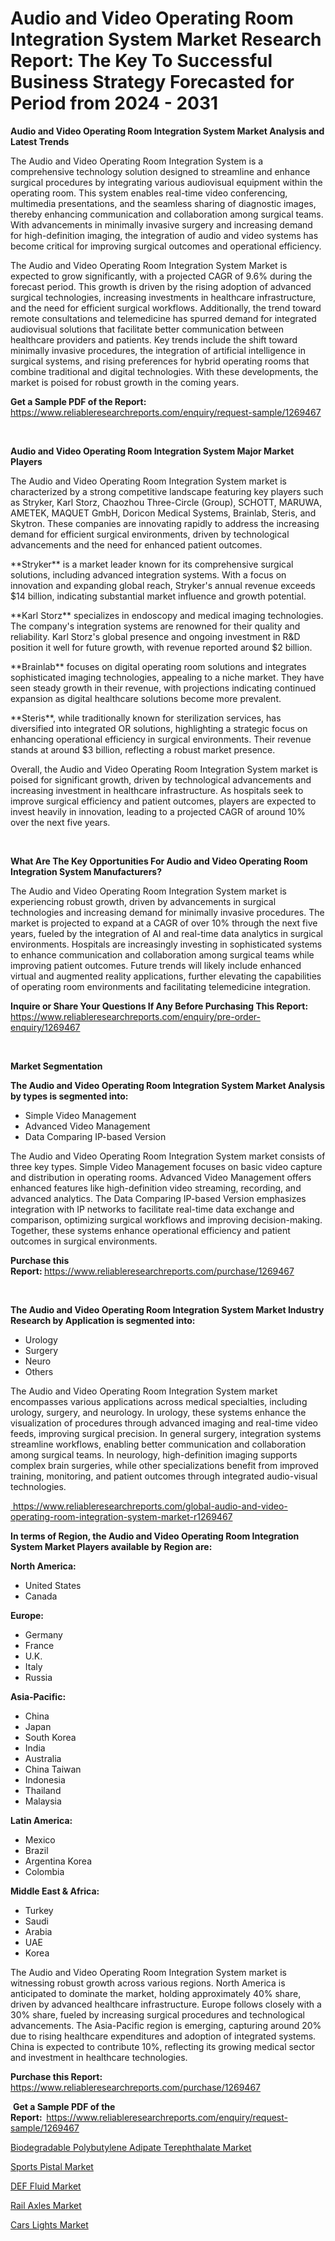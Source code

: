 <p><h1>Audio and Video Operating Room Integration System Market Research Report: The Key To Successful Business Strategy Forecasted for Period from 2024 - 2031</h1></p><p><strong>Audio and Video Operating Room Integration System Market Analysis and Latest Trends</strong></p>
<p><p>The Audio and Video Operating Room Integration System is a comprehensive technology solution designed to streamline and enhance surgical procedures by integrating various audiovisual equipment within the operating room. This system enables real-time video conferencing, multimedia presentations, and the seamless sharing of diagnostic images, thereby enhancing communication and collaboration among surgical teams. With advancements in minimally invasive surgery and increasing demand for high-definition imaging, the integration of audio and video systems has become critical for improving surgical outcomes and operational efficiency.</p><p>The Audio and Video Operating Room Integration System Market is expected to grow significantly, with a projected CAGR of 9.6% during the forecast period. This growth is driven by the rising adoption of advanced surgical technologies, increasing investments in healthcare infrastructure, and the need for efficient surgical workflows. Additionally, the trend toward remote consultations and telemedicine has spurred demand for integrated audiovisual solutions that facilitate better communication between healthcare providers and patients. Key trends include the shift toward minimally invasive procedures, the integration of artificial intelligence in surgical systems, and rising preferences for hybrid operating rooms that combine traditional and digital technologies. With these developments, the market is poised for robust growth in the coming years.</p></p>
<p><strong>Get a Sample PDF of the Report:&nbsp;</strong> <a href="https://www.reliableresearchreports.com/enquiry/request-sample/1269467?utm_campaign=10&utm_medium=2&utm_source=Github&utm_content=ia&utm_term=11122024&utm_id=audio-and-video-operating-room-integration-system">https://www.reliableresearchreports.com/enquiry/request-sample/1269467</a></p>
<p>&nbsp;</p>
<p><strong>Audio and Video Operating Room Integration System Major Market Players</strong></p>
<p><p>The Audio and Video Operating Room Integration System market is characterized by a strong competitive landscape featuring key players such as Stryker, Karl Storz, Chaozhou Three-Circle (Group), SCHOTT, MARUWA, AMETEK, MAQUET GmbH, Doricon Medical Systems, Brainlab, Steris, and Skytron. These companies are innovating rapidly to address the increasing demand for efficient surgical environments, driven by technological advancements and the need for enhanced patient outcomes.</p><p>**Stryker** is a market leader known for its comprehensive surgical solutions, including advanced integration systems. With a focus on innovation and expanding global reach, Stryker's annual revenue exceeds $14 billion, indicating substantial market influence and growth potential.</p><p>**Karl Storz** specializes in endoscopy and medical imaging technologies. The company's integration systems are renowned for their quality and reliability. Karl Storz's global presence and ongoing investment in R&D position it well for future growth, with revenue reported around $2 billion.</p><p>**Brainlab** focuses on digital operating room solutions and integrates sophisticated imaging technologies, appealing to a niche market. They have seen steady growth in their revenue, with projections indicating continued expansion as digital healthcare solutions become more prevalent.</p><p>**Steris**, while traditionally known for sterilization services, has diversified into integrated OR solutions, highlighting a strategic focus on enhancing operational efficiency in surgical environments. Their revenue stands at around $3 billion, reflecting a robust market presence.</p><p>Overall, the Audio and Video Operating Room Integration System market is poised for significant growth, driven by technological advancements and increasing investment in healthcare infrastructure. As hospitals seek to improve surgical efficiency and patient outcomes, players are expected to invest heavily in innovation, leading to a projected CAGR of around 10% over the next five years.</p></p>
<p>&nbsp;</p>
<p><strong>What Are The Key Opportunities For Audio and Video Operating Room Integration System Manufacturers?</strong></p>
<p><p>The Audio and Video Operating Room Integration System market is experiencing robust growth, driven by advancements in surgical technologies and increasing demand for minimally invasive procedures. The market is projected to expand at a CAGR of over 10% through the next five years, fueled by the integration of AI and real-time data analytics in surgical environments. Hospitals are increasingly investing in sophisticated systems to enhance communication and collaboration among surgical teams while improving patient outcomes. Future trends will likely include enhanced virtual and augmented reality applications, further elevating the capabilities of operating room environments and facilitating telemedicine integration.</p></p>
<p><strong>Inquire or Share Your Questions If Any Before Purchasing This Report:</strong> <a href="https://www.reliableresearchreports.com/enquiry/pre-order-enquiry/1269467?utm_campaign=10&utm_medium=2&utm_source=Github&utm_content=ia&utm_term=11122024&utm_id=audio-and-video-operating-room-integration-system">https://www.reliableresearchreports.com/enquiry/pre-order-enquiry/1269467</a></p>
<p>&nbsp;</p>
<p><strong>Market Segmentation</strong></p>
<p><strong>The Audio and Video Operating Room Integration System Market Analysis by types is segmented into:</strong></p>
<p><ul><li>Simple Video Management</li><li>Advanced Video Management</li><li>Data Comparing IP-based Version</li></ul></p>
<p><p>The Audio and Video Operating Room Integration System market consists of three key types. Simple Video Management focuses on basic video capture and distribution in operating rooms. Advanced Video Management offers enhanced features like high-definition video streaming, recording, and advanced analytics. The Data Comparing IP-based Version emphasizes integration with IP networks to facilitate real-time data exchange and comparison, optimizing surgical workflows and improving decision-making. Together, these systems enhance operational efficiency and patient outcomes in surgical environments.</p></p>
<p><strong>Purchase this Report:&nbsp;</strong><a href="https://www.reliableresearchreports.com/purchase/1269467?utm_campaign=10&utm_medium=2&utm_source=Github&utm_content=ia&utm_term=11122024&utm_id=audio-and-video-operating-room-integration-system">https://www.reliableresearchreports.com/purchase/1269467</a></p>
<p>&nbsp;</p>
<p><strong>The Audio and Video Operating Room Integration System Market Industry Research by Application is segmented into:</strong></p>
<p><ul><li>Urology</li><li>Surgery</li><li>Neuro</li><li>Others</li></ul></p>
<p><p>The Audio and Video Operating Room Integration System market encompasses various applications across medical specialties, including urology, surgery, and neurology. In urology, these systems enhance the visualization of procedures through advanced imaging and real-time video feeds, improving surgical precision. In general surgery, integration systems streamline workflows, enabling better communication and collaboration among surgical teams. In neurology, high-definition imaging supports complex brain surgeries, while other specializations benefit from improved training, monitoring, and patient outcomes through integrated audio-visual technologies.</p></p>
<p><a href="https://www.reliableresearchreports.com/global-audio-and-video-operating-room-integration-system-market-r1269467?utm_campaign=10&utm_medium=2&utm_source=Github&utm_content=ia&utm_term=11122024&utm_id=audio-and-video-operating-room-integration-system">&nbsp;https://www.reliableresearchreports.com/global-audio-and-video-operating-room-integration-system-market-r1269467</a></p>
<p><strong>In terms of Region, the Audio and Video Operating Room Integration System Market Players available by Region are:</strong></p>
<p>
    <p> <strong> North America: </strong>
        <ul>
            <li>United States</li>
            <li>Canada</li>
        </ul>
        </p> 
    <p> <strong> Europe: </strong>
        <ul>
            <li>Germany</li>
            <li>France</li>
            <li>U.K.</li>
            <li>Italy</li>
            <li>Russia</li>
        </ul>
        </p> 
    <p> <strong> Asia-Pacific: </strong>
        <ul>
            <li>China</li>
            <li>Japan</li>
            <li>South Korea</li>
            <li>India</li>
            <li>Australia</li>
            <li>China Taiwan</li>
            <li>Indonesia</li>
            <li>Thailand</li>
            <li>Malaysia</li>
        </ul>
        </p> 
    <p> <strong> Latin America: </strong>
        <ul>
            <li>Mexico</li>
            <li>Brazil</li>
            <li>Argentina Korea</li>
            <li>Colombia</li>
        </ul>
        </p> 
    <p> <strong> Middle East & Africa: </strong>
        <ul>
            <li>Turkey</li>
            <li>Saudi</li>
            <li>Arabia</li>
            <li>UAE</li>
            <li>Korea</li>
        </ul>
    </p>
    </p>
<p><p>The Audio and Video Operating Room Integration System market is witnessing robust growth across various regions. North America is anticipated to dominate the market, holding approximately 40% share, driven by advanced healthcare infrastructure. Europe follows closely with a 30% share, fueled by increasing surgical procedures and technological advancements. The Asia-Pacific region is emerging, capturing around 20% due to rising healthcare expenditures and adoption of integrated systems. China is expected to contribute 10%, reflecting its growing medical sector and investment in healthcare technologies.</p></p>
<p><strong>Purchase this Report: </strong><a href="https://www.reliableresearchreports.com/purchase/1269467?utm_campaign=10&utm_medium=2&utm_source=Github&utm_content=ia&utm_term=11122024&utm_id=audio-and-video-operating-room-integration-system">https://www.reliableresearchreports.com/purchase/1269467</a></p>
<p>&nbsp;<strong>Get a Sample PDF of the Report:&nbsp;&nbsp;</strong><a href="https://www.reliableresearchreports.com/enquiry/request-sample/1269467?utm_campaign=10&utm_medium=2&utm_source=Github&utm_content=ia&utm_term=11122024&utm_id=audio-and-video-operating-room-integration-system">https://www.reliableresearchreports.com/enquiry/request-sample/1269467</a></p>
<p><strong></strong></p>
<p><p><a href="https://github.com/ygfu6u/Market-Research-Report-List-1/blob/main/biodegradable-polybutylene-adipate-terephthalate-market.md?utm_campaign=10&utm_medium=2&utm_source=Github&utm_content=ia&utm_term=11122024&utm_id=audio-and-video-operating-room-integration-system">Biodegradable Polybutylene Adipate Terephthalate Market</a></p><p><a href="https://github.com/mahnoor2003/Market-Research-Report-List-6/blob/main/sports-pistal-market.md?utm_campaign=10&utm_medium=2&utm_source=Github&utm_content=ia&utm_term=11122024&utm_id=audio-and-video-operating-room-integration-system">Sports Pistal Market</a></p><p><a href="https://www.linkedin.com/pulse/def-fluid-market-analysis-from-2024-2031-projected-growth-gfbhe?utm_campaign=10&utm_medium=2&utm_source=Github&utm_content=ia&utm_term=11122024&utm_id=audio-and-video-operating-room-integration-system">DEF Fluid Market</a></p><p><a href="https://www.linkedin.com/pulse/rail-axles-market-development-top-players-projected-size-dlaoe?utm_campaign=10&utm_medium=2&utm_source=Github&utm_content=ia&utm_term=11122024&utm_id=audio-and-video-operating-room-integration-system">Rail Axles Market</a></p><p><a href="https://www.linkedin.com/pulse/c-hannibex-sqmmf?utm_campaign=10&utm_medium=2&utm_source=Github&utm_content=ia&utm_term=11122024&utm_id=audio-and-video-operating-room-integration-system">Cars Lights Market</a></p></p>